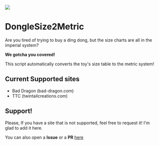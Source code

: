 ![](https://img.shields.io/github/stars/yossi99/DongleSize2Metric?logo=github)


# DongleSize2Metric

Are you tired of trying to buy a ding dong, but the size charts are all in the imperial system? 

**We gotcha you covered!**

This script automatically converts the toy's size table to the metric system!


## Current Supported sites
- Bad Dragon (bad-dragon.com)
- TTC (twintailcreations.com)

## Support!
Please, If you have a site that is not supported, feel free to request it! I'm glad to add it here.

You can also open a **Issue** or a **PR** [here](https://github.com/yossi99/DongleSize2Metric)